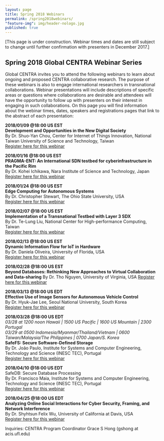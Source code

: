 ```yaml
---
layout: page
title: Spring 2018 Webinars
permalink: /spring2018webinars/
"feature-img": img/header-nologo.jpg
published: true
---
```


[This page is under construction. Webinar times and dates are still subject to change until further confirmation with presenters in December 2017.]

## Spring 2018 Global CENTRA Webinar Series

Global CENTRA invites you to attend the following webinars to learn about ongoing and proposed CENTRA collaborative research. The purpose of these webinars is also to engage international researchers in transnational collaborations. Webinar presentations will include descriptions of specific areas or questions where collaborations are desirable and attendees will have the opportunity to follow up with presenters on their interest in engaging in such collaborations. On this page you will find information about the webinar times, dates, speakers and registrations pages that link to the abstract of each presentation:


**2018/01/09 @18:00 US EST**  
**Development and Opportunities in the New Digital Society**  
By Dr. Shuo-Yan Chou, Center for Internet of Things Innovation, National Taiwan University of Science and Technology, Taiwan   
[Register here for this webinar](https://goo.gl/A1SHp8) 
  
**2018/01/16 @18:00 US EST**  
**PRAGMA-ENT: An International SDN testbed for cyberinfrastructure in the Pacific Rim**  
By Dr. Kohei Ichikawa, Nara Institute of Science and Technology, Japan  
[Register here for this webinar](https://goo.gl/F5tXre)  
   
**2018/01/24 @18:00 US EST**  
**Edge Computing for Autonomous Systems**  
By Dr. Christopher Stewart, The Ohio State University, USA  
[Register here for this webinar](https://goo.gl/7UXfMF)  
  
**2018/02/07 @18:00 US EST**  
**Implementation of a Transnational Testbed with Layer 3 SDX**  
By Dr. Te-Lung Liu, National Center for High-performance Computing, Taiwan  
[Register here for this webinar](https://goo.gl/hrksLr)  
  
**2018/02/13 @18:00 US EST**  
**Dynamic Information Flow for IoT in Hardware**  
By Dr. Daniela Oliveira, University of Florida, USA  
[Register here for this webinar](https://goo.gl/nvi61N)  
  
**2018/02/28 @18:00 US EST**  
**Beyond Databases: Rethinking New Approaches to Virtual Collaboration and Data-sharing** 
By Dr. Tho Nguyen, University of Virginia, USA
[Register here for this webinar](https://goo.gl/UUD1gn)  
  
**2018/03/13 @18:00 US EDT**  
**Effective Use of Image Sensors for Autonomous Vehicle Control**  
By Dr. Hyuk-Jae Lee, Seoul National University, South Korea  
[Register here for this webinar](https://goo.gl/MuADia)  
  
**2018/03/28 @18:00 US EDT**  
*03/28 at 1200 noon Hawaii | 1500 US Pacific | 1600 US Mountain | 2300 Portugal*  
*03/29 at 0500 Indomesia/Myanmar/Thailand/Vietnam | 0600 Taiwan/Malaysia/The Philippines | 0700 Japan/S. Korea*  
**SafeFS: Secure Software-Defined Storage**  
By Dr. João Paulo, Institute for Systems and Computer Engineering, Technology and Science (INESC TEC), Portugal  
[Register here for this webinar](https://goo.gl/zWR9g7)  
  
**2018/04/10 @18:00 US EDT**  
SafeDB: Secure Database Processing  
By Dr. Francisco Maia, Institute for Systems and Computer Engineering, Technology and Science (INESC TEC), Portugal  
[Register here for this webinar](https://goo.gl/kM68SF)  
  
**2018/04/25 @18:00 US EDT**  
**Analyzing Online Social Interactions for Cyber Security, Framing, and Network Interference**  
By Dr. Shyhtsun Felix Wu, University of California at Davis, USA  
[Register here for this webinar](https://goo.gl/5D5XuX)  
  
  
Inquiries: CENTRA Program Coordinator Grace S Hong (gshong at acis.ufl.edu) 

